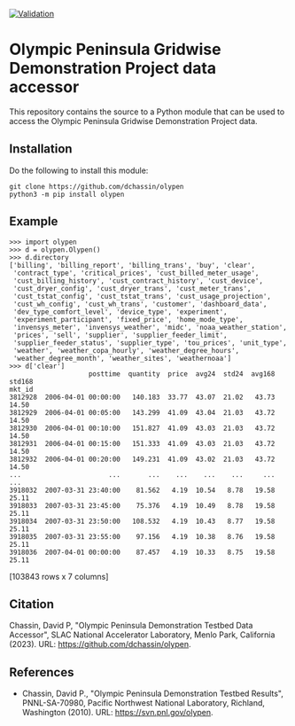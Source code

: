 [![Validation](../../actions/workflows/validate.yml/badge.svg)](../../actions/workflows/validate.yml)

# Olympic Peninsula Gridwise Demonstration Project data accessor

This repository contains the source to a Python module that can be used to access the Olympic Peninsula Gridwise Demonstration Project data.

## Installation

Do the following to install this module:

~~~
git clone https://github.com/dchassin/olypen
python3 -m pip install olypen
~~~

## Example

~~~
>>> import olypen
>>> d = olypen.Olypen()
>>> d.directory
['billing', 'billing_report', 'billing_trans', 'buy', 'clear',
 'contract_type', 'critical_prices', 'cust_billed_meter_usage',
 'cust_billing_history', 'cust_contract_history', 'cust_device',
 'cust_dryer_config', 'cust_dryer_trans', 'cust_meter_trans',
 'cust_tstat_config', 'cust_tstat_trans', 'cust_usage_projection',
 'cust_wh_config', 'cust_wh_trans', 'customer', 'dashboard_data',
 'dev_type_comfort_level', 'device_type', 'experiment',
 'experiment_participant', 'fixed_price', 'home_mode_type',
 'invensys_meter', 'invensys_weather', 'midc', 'noaa_weather_station',
 'prices', 'sell', 'supplier', 'supplier_feeder_limit',
 'supplier_feeder_status', 'supplier_type', 'tou_prices', 'unit_type',
 'weather', 'weather_copa_hourly', 'weather_degree_hours',
 'weather_degree_month', 'weather_sites', 'weathernoaa']
>>> d['clear']
                    posttime  quantity  price  avg24  std24  avg168  std168
mkt_id                                                                     
3812928  2006-04-01 00:00:00   140.183  33.77  43.07  21.02   43.73   14.50
3812929  2006-04-01 00:05:00   143.299  41.09  43.04  21.03   43.72   14.50
3812930  2006-04-01 00:10:00   151.827  41.09  43.03  21.03   43.72   14.50
3812931  2006-04-01 00:15:00   151.333  41.09  43.03  21.03   43.72   14.50
3812932  2006-04-01 00:20:00   149.231  41.09  43.02  21.03   43.72   14.50
...                      ...       ...    ...    ...    ...     ...     ...
3918032  2007-03-31 23:40:00    81.562   4.19  10.54   8.78   19.58   25.11
3918033  2007-03-31 23:45:00    75.376   4.19  10.49   8.78   19.58   25.11
3918034  2007-03-31 23:50:00   108.532   4.19  10.43   8.77   19.58   25.11
3918035  2007-03-31 23:55:00    97.156   4.19  10.38   8.76   19.58   25.11
3918036  2007-04-01 00:00:00    87.457   4.19  10.33   8.75   19.58   25.11
~~~

[103843 rows x 7 columns]

## Citation

Chassin, David P, "Olympic Peninsula Demonstration Testbed Data Accessor", SLAC National Accelerator Laboratory, Menlo Park, California (2023). URL: https://github.com/dchassin/olypen.

## References

* Chassin, David P., "Olympic Peninsula Demonstration Testbed Results", PNNL-SA-70980, Pacific Northwest National Laboratory, Richland, Washington (2010). URL: https://svn.pnl.gov/olypen.
